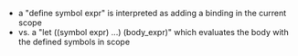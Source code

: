  * a "define symbol expr" is interpreted as adding a binding in the current scope
 * vs. a "let ((symbol expr) ...) (body_expr)" which evaluates the body with the defined symbols in scope

 
 